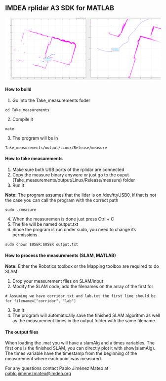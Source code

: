 ## IMDEA rplidar A3 SDK for MATLAB

![example_image](example.png)

#### How to build

1. Go into the Take_measurements foder

```
cd Take_measurements
```
2. Compile it
```
make
```
3. The program will be in
```
Take_measurements/output/Linux/Release/measure
```

#### How to take measurements

1. Make sure both USB ports of the rplidar are connected
2. Copy the measure binary anywere or just go to the ouput (Take_measurements/output/Linux/Release/measure) folder
3. Run it

**Note:** The program assumes that the lidar is on /dev/ttyUSB0, if that is not the case you can call the program with the correct path
```
sudo ./measure
```
4. When the measuremen is done just press Ctrl + C
5. The file will be named output.txt
6. Since the program is run under sudo, you need to change its permissions
```
sudo chown $USER:$USER output.txt
```

#### How to process the measurements (SLAM, MATLAB)

**Note:** Either the Robotics toolbox or the Mapping toolbox are required to do SLAM

1. Drop your measurement files on SLAM/input
2. Modify the SLAM code, add the filenames on the array of the first for
```
# Assuming we have corridor.txt and lab.txt the first line should be
for filename=["corridor", "lab"]
```
3. Run it
4. The program will automatically save the finished SLAM algorithm as well as the measurement times in the output folder with the same filename


#### The output files
When loading the .mat you will have a slamAlg and a times variables. The first one is the finished SLAM, you can directly plot it with show(slamAlg). The times variable have the timestamp from the beginning of the measurement where each point was measured.

For any questions contact Pablo Jiménez Mateo at pablo.jimenezmateo@imdea.org



